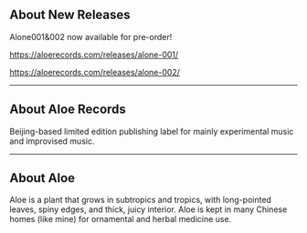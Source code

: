 ## About New Releases

Alone001&002 now available for pre-order!

https://aloerecords.com/releases/alone-001/

https://aloerecords.com/releases/alone-002/

- - -

## About Aloe Records

Beijing-based limited edition publishing label for mainly experimental music and improvised music.

- - -

## About Aloe

Aloe is a plant that grows in subtropics and tropics, with long-pointed leaves, spiny edges, and thick, juicy interior. Aloe is kept in many Chinese homes (like mine) for ornamental and herbal medicine use.